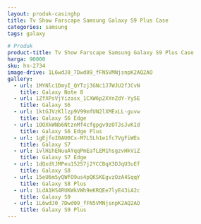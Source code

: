 ```yaml
---
layout: produk-casinghp
title: Tv Show Farscape Samsung Galaxy S9 Plus Case
categories: samsung
tags: galaxy

# Produk
product-title: Tv Show Farscape Samsung Galaxy S9 Plus Case
harga: 90000
sku: hn-2734
image-drive: 1L6wdJ0_7Dwd09_fFN5VMNjsnpK2AQ2AO
gallery:
  - url: 1MYNlc1DmyI_QYTzj3GNc1J7WJU2fJCvN
    title: Galaxy Note 8
  - url: 1ZfXPsVjYizasx_1CXW6p2XYnZdY-Yy5E
    title: Galaxy S6
  - url: 1ktGJVzKllzp9V99mfUN2lXMExLL-guvw
    title: Galaxy S6 Edge
  - url: 1OOXkWNb6NtznMf4cfgpgv9zOTJsJvKId
    title: Galaxy S6 Edge Plus
  - url: 1gEjfoI0AU0Cx-M7L5Lh1e1fc7VgFiWEs
    title: Galaxy S7
  - url: 1vlHihENuuAYqqPmEafLEM1hsgzvHkViZ
    title: Galaxy S7 Edge
  - url: 1dQxdtJMPeu15257j2YCCBqX3DJqU3uEf
    title: Galaxy S8
  - url: 15eU6m5yQWfO9us4pQKSKEgvzOzA4SqqY
    title: Galaxy S8 Plus
  - url: 1LdA1HS4RUKWkVWh9eKRQEe7lyE43iA2c
    title: Galaxy S9
  - url: 1L6wdJ0_7Dwd09_fFN5VMNjsnpK2AQ2AO
    title: Galaxy S9 Plus
---
```


